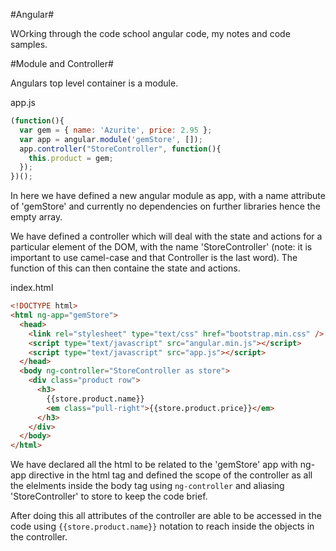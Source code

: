 #Angular#

WOrking through the code school angular code, my notes and code samples.

#Module and Controller#

Angulars top level container is a module.

app.js
```js
(function(){
  var gem = { name: 'Azurite', price: 2.95 };
  var app = angular.module('gemStore', []);
  app.controller("StoreController", function(){
    this.product = gem;
  });
})();
```
In here we have defined a new angular module as app, with a name attribute of 'gemStore' and currently no dependencies on further libraries hence the empty array.

We have defined a controller which will deal with the state and actions for a particular element of the DOM, with the name 'StoreController' (note: it is important to use camel-case and that Controller is the last word). The function of this can then containe the state and actions.

index.html
```html
<!DOCTYPE html>
<html ng-app="gemStore">
  <head>
    <link rel="stylesheet" type="text/css" href="bootstrap.min.css" />
    <script type="text/javascript" src="angular.min.js"></script>
    <script type="text/javascript" src="app.js"></script>
  </head>
  <body ng-controller="StoreController as store">
    <div class="product row">
      <h3>
        {{store.product.name}}
        <em class="pull-right">{{store.product.price}}</em>
      </h3>
    </div>
  </body>
</html>
```
We have declared all the html to be related to the 'gemStore' app with ng-app directive in the html tag and defined the scope of the controller as all the elelments inside the body tag using `ng-controller` and aliasing 'StoreController' to store to keep the code brief.

After doing this all attributes of the controller are able to be accessed in the code using `{{store.product.name}}` notation to reach inside the objects in the controller.

